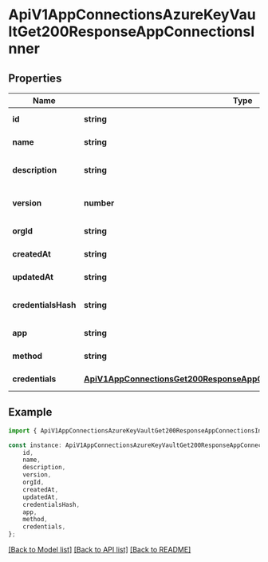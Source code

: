 # ApiV1AppConnectionsAzureKeyVaultGet200ResponseAppConnectionsInner


## Properties

Name | Type | Description | Notes
------------ | ------------- | ------------- | -------------
**id** | **string** |  | [default to undefined]
**name** | **string** |  | [default to undefined]
**description** | **string** |  | [optional] [default to undefined]
**version** | **number** |  | [optional] [default to 1]
**orgId** | **string** |  | [default to undefined]
**createdAt** | **string** |  | [default to undefined]
**updatedAt** | **string** |  | [default to undefined]
**credentialsHash** | **string** |  | [optional] [default to undefined]
**app** | **string** |  | [default to undefined]
**method** | **string** |  | [default to undefined]
**credentials** | [**ApiV1AppConnectionsGet200ResponseAppConnectionsInnerAnyOf5Credentials**](ApiV1AppConnectionsGet200ResponseAppConnectionsInnerAnyOf5Credentials.md) |  | [default to undefined]

## Example

```typescript
import { ApiV1AppConnectionsAzureKeyVaultGet200ResponseAppConnectionsInner } from './api';

const instance: ApiV1AppConnectionsAzureKeyVaultGet200ResponseAppConnectionsInner = {
    id,
    name,
    description,
    version,
    orgId,
    createdAt,
    updatedAt,
    credentialsHash,
    app,
    method,
    credentials,
};
```

[[Back to Model list]](../README.md#documentation-for-models) [[Back to API list]](../README.md#documentation-for-api-endpoints) [[Back to README]](../README.md)
